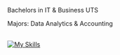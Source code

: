 Bachelors in IT & Business UTS

Majors: Data Analytics & Accounting <br />
<br />

[![My Skills](https://skillicons.dev/icons?i=js,ts,react,tailwind,html,css,mongodb,docker,materialui,graphql,apollo,nextjs,vercel,express,postgres,py,vscode,git&perline=8)](https://skillicons.dev)
